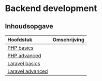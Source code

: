 # Backend development

## Inhoudsopgave

| Hoofdstuk | Omschrijving |
| :--- | :--- |
| [PHP basics](https://learn.mctantwerp.be/php-basics/) |  |
| [PHP advanced](https://learn.mctantwerp.be/php-advanced/) |  |
| [Laravel basics](https://learn.mctantwerp.be/laravel-basics/) |  |
| [Laravel advanced](https://learn.mctantwerp.be/laravel-advanced/) |  |



